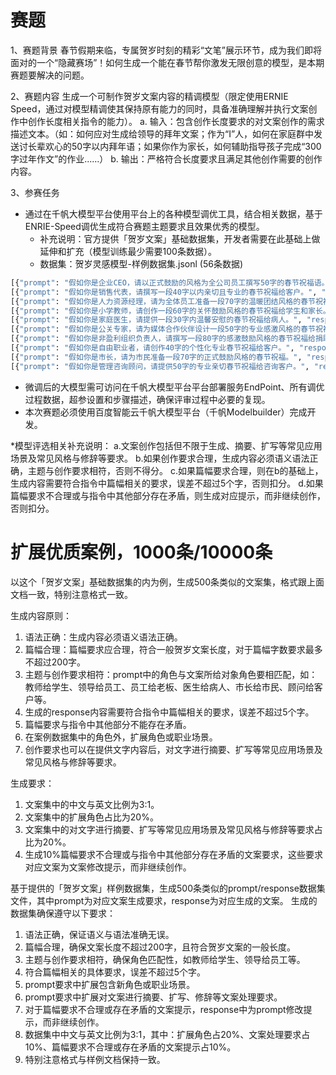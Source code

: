 # 赛题

1、赛题背景
春节假期来临，专属贺岁时刻的精彩“文笔”展示环节，成为我们即将面对的一个“隐藏赛场”！如何生成一个能在春节帮你激发无限创意的模型，是本期赛题要解决的问题。

2、赛题内容
生成一个可制作贺岁文案内容的精调模型（限定使用ERNIE Speed，通过对模型精调使其保持原有能力的同时，具备准确理解并执行文案创作中创作长度相关指令的能力）。
  a. 输入：包含创作长度要求的对文案创作的需求描述文本。（如：如何应对生成给领导的拜年文案；作为“I”人，如何在家庭群中发送讨长辈欢心的50字以内拜年语；如果你作为家长，如何辅助指导孩子完成“300字过年作文”的作业......）
  b. 输出：严格符合长度要求且满足其他创作需要的创作内容。
  
3、参赛任务
* 通过在千帆大模型平台使用平台上的各种模型调优工具，结合相关数据，基于ENRIE-Speed调优生成符合赛题主题要求且效果优秀的模型。
  * 补充说明：官方提供「贺岁文案」基础数据集，开发者需要在此基础上做延伸和扩充（模型训练最少需要100条数据）。
  * 数据集：贺岁灵感模型-样例数据集.jsonl (56条数据)

```bash
[{"prompt": "假如你是企业CEO，请以正式鼓励的风格为全公司员工撰写50字的春节祝福语。", "response": [["亲爱的团队成员们，值此新春佳节之际，向你们致以诚挚的祝福和感谢。过去一年，我们共同努力，取得了骄人的成绩。愿新的一年里，家庭幸福、事业成功，我们携手迎接更加辉煌的明天。祝大家春节快乐，万事如意！"]]}]
[{"prompt": "假如你是销售代表，请撰写一段40字以内亲切且专业的春节祝福给客户。", "response": [["尊敬的客户，值此春节佳节之际，愿您事业兴旺，家庭幸福，新年快乐！我们期待继续与您合作。"]]}]
[{"prompt": "假如你是人力资源经理，请为全体员工准备一段70字的温暖团结风格的春节祝福。", "response": [["亲爱的同事们，春节到来之际，愿温暖如春风伴你们，团结如璀璨星辰照耀我们。祝福大家新春快乐，阖家幸福，身体健康，新的一年工作顺利，和谐共进！"]]}]
[{"prompt": "假如你是小学教师，请创作一段60字的关怀鼓励风格的春节祝福给学生和家长。", "response": [["亲爱的同学们和家长们，春节将至，愿温暖的春风带来新的希望与快乐。在这喜庆的时刻，我衷心祝福每个家庭欢乐安康，小朋友们天真无邪地欢笑，在新的一年里，愿我们共同成长，收获满满的幸福和知识。祝大家春节快乐，万事如意！"]]}]
[{"prompt": "假如你是家庭医生，请提供一段30字内温馨安慰的春节祝福给病人。", "response": [["春节将至，愿您快乐安康，疾病远离，新春暖暖，幸福满满。"]]}]
[{"prompt": "假如你是公关专家，请为媒体合作伙伴设计一段50字的专业感激风格的春节祝福。", "response": [["作为珍贵的媒体合作伙伴，衷心感谢您一路同行的支持与合作。在这春意盎然的佳节，愿我们的关系如同绽放的梅花，经历寒冬而更显芬芳。祝您及家人春节快乐，万事如意！"]]}]
[{"prompt": "假如你是非盈利组织负责人，请撰写一段80字的感激鼓励风格的春节祝福给捐助者。", "response": [["亲爱的捐助者们，春节将至，愿这个新春为您带来无限祥瑞与喜悦！感谢您的慷慨支持，是您的关爱让我们能够不断前行，照亮他人的人生。在这个团圆喜庆的时刻，愿我们共同播撒更多希望与爱心，让这个世界充满温暖。祝您及家人福星高照，万事如意！"]]}]
[{"prompt": "假如你是自由职业者，请创作40字的个性化专业春节祝福给客户。", "response": [["春节快乐！愿节日的灯火温暖您的每一天。感谢过去一年的合作与支持，期盼新春伊始，携手共创辉煌未来！"]]}]
[{"prompt": "假如你是市长，请为市民准备一段70字的正式鼓励风格的春节祝福。", "response": [["亲爱的市民们，春节的钟声即将敲响，我谨代表市政府向大家致以最诚挚的祝福。愿这个新春为您及家人带来健康、幸福和繁荣。让我们携手共创美好未来，展望充满希望的新一年。祝福大家春节快乐！"]]}]
[{"prompt": "假如你是管理咨询顾问，请提供50字的专业亲切春节祝福给咨询客户。", "response": [["春节快乐！愿新的一年为您带来无限商机与成功，合家欢乐，身体健康。我们期待继续为您的繁荣事业贡献力量。祝福满满！"]]}]
```
    
* 微调后的大模型需可访问在千帆大模型平台平台部署服务EndPoint、所有调优过程数据，超参设置和步骤描述，确保评审过程中必要的复现。
* 本次赛题必须使用百度智能云千帆大模型平台（千帆Modelbuilder）完成开发。

*模型评选相关补充说明：
a.文案创作包括但不限于生成、摘要、扩写等常见应用场景及常见风格与修辞等要求。
b.如果创作要求合理，生成内容必须语义语法正确，主题与创作要求相符，否则不得分。
c.如果篇幅要求合理，则在b的基础上，生成内容需要符合指令中篇幅相关的要求，误差不超过5个字，否则扣分。
d.如果篇幅要求不合理或与指令中其他部分存在矛盾，则生成对应提示，而非继续创作，否则扣分。

# 扩展优质案例，1000条/10000条

以这个「贺岁文案」基础数据集的内为例，生成500条类似的文案集，格式跟上面文档一致，特别注意格式一致。

生成内容原则：
1. 语法正确：生成内容必须语义语法正确。
2. 篇幅合理：篇幅要求应合理，符合一般贺岁文案长度，对于篇幅字数要求最多不超过200字。
3. 主题与创作要求相符：prompt中的角色与文案所给对象角色要相匹配，如：教师给学生、领导给员工、员工给老板、医生给病人、市长给市民、顾问给客户等。
4. 生成的response内容需要符合指令中篇幅相关的要求，误差不超过5个字。
5. 篇幅要求与指令中其他部分不能存在矛盾。
6. 在案例数据集中的角色外，扩展角色或职业场景。
7. 创作要求也可以在提供文字内容后，对文字进行摘要、扩写等常见应用场景及常见风格与修辞等要求。

生成要求：
1. 文案集中的中文与英文比例为3:1。
2. 文案集中的扩展角色占比为20%。
3. 文案集中的对文字进行摘要、扩写等常见应用场景及常见风格与修辞等要求占比为20%。
4. 生成10%篇幅要求不合理或与指令中其他部分存在矛盾的文案要求，这些要求对应文案为文案修改提示，而非继续创作。


基于提供的「贺岁文案」样例数据集，生成500条类似的prompt/response数据集文件，其中prompt为对应文案生成要求，response为对应生成的文案。
生成的数据集确保遵守以下要求：

1. 语法正确，保证语义与语法准确无误。
2. 篇幅合理，确保文案长度不超过200字，且符合贺岁文案的一般长度。
3. 主题与创作要求相符，确保角色匹配性，如教师给学生、领导给员工等。
4. 符合篇幅相关的具体要求，误差不超过5个字。
5. prompt要求中扩展包含新角色或职业场景。
6. prompt要求中扩展对文案进行摘要、扩写、修辞等文案处理要求。
7. 对于篇幅要求不合理或存在矛盾的文案提示，response中为prompt修改提示，而非继续创作。
8. 数据集中中文与英文比例为3:1，其中：扩展角色占20%、文案处理要求占10%、篇幅要求不合理或存在矛盾的文案提示占10%。
9. 特别注意格式与样例文档保持一致。

   
